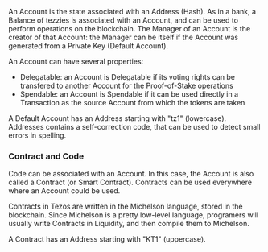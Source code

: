 An Account is the state associated with an Address (Hash). As in a
bank, a Balance of tezzies is associated with an Account, and can be
used to perform operations on the blockchain. The Manager of an
Account is the creator of that Account: the Manager can be itself if
the Account was generated from a Private Key (Default Account).

An Account can have several properties:
* Delegatable: an Account is Delegatable if its voting rights can be transfered
  to another Account for the Proof-of-Stake operations
* Spendable: an Account is Spendable if it can be used directly in a
  Transaction as the source Account from which the tokens are taken

A Default Account has an Address starting with "tz1"
(lowercase). Addresses contains a self-correction code, that can be
used to detect small errors in spelling.

### Contract and Code

Code can be associated with an Account. In this case, the Account is
also called a Contract (or Smart Contract). Contracts can be used
everywhere where an Account could be used.

Contracts in Tezos are written in the Michelson language, stored in
the blockchain. Since Michelson is a pretty low-level language,
programers will usually write Contracts in Liquidity, and then compile
them to Michelson.

A Contract has an Address starting with "KT1" (uppercase).
